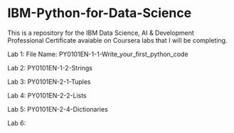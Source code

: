# IBM-Python-for-Data-Science

This is a repository for the IBM Data Science, AI & Development Professional Certificate avaiable on Coursera labs that I will be completing.

Lab 1:    File Name: PY0101EN-1-1-Write_your_first_python_code

Lab 2:    PY0101EN-1-2-Strings

Lab 3:    PY0101EN-2-1-Tuples

Lab 4:    PY0101EN-2-2-Lists

Lab 5:    PY0101EN-2-4-Dictionaries

Lab 6:    
